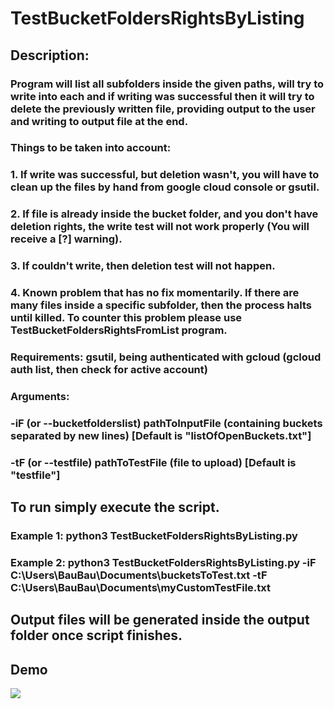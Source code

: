 # TestBucketFoldersRightsByListing

## Description:
### Program will list all subfolders inside the given paths, will try to write into each and if writing was successful then it will try to delete the previously written file, providing output to the user and writing to output file at the end.
### Things to be taken into account:
### 1. If write was successful, but deletion wasn't, you will have to clean up the files by hand from google cloud console or gsutil.
### 2. If file is already inside the bucket folder, and you don't have deletion rights, the write test will not work properly (You will receive a [?] warning).
### 3. If couldn't write, then deletion test will not happen.
### 4. Known problem that has no fix momentarily. If there are many files inside a specific subfolder, then the process halts until killed. To counter this problem please use TestBucketFoldersRightsFromList program.
### Requirements: gsutil, being authenticated with gcloud (gcloud auth list, then check for active account)
### Arguments: 
### -iF (or --bucketfolderslist) pathToInputFile (containing buckets separated by new lines) [Default is "listOfOpenBuckets.txt"]
### -tF (or --testfile) pathToTestFile (file to upload) [Default is "testfile"]
## To run simply execute the script.
### Example 1: python3 TestBucketFoldersRightsByListing.py
### Example 2: python3 TestBucketFoldersRightsByListing.py -iF C:\Users\BauBau\Documents\bucketsToTest.txt -tF C:\Users\BauBau\Documents\myCustomTestFile.txt
## Output files will be generated inside the output folder once script finishes.

## Demo
![](demo.gif)
